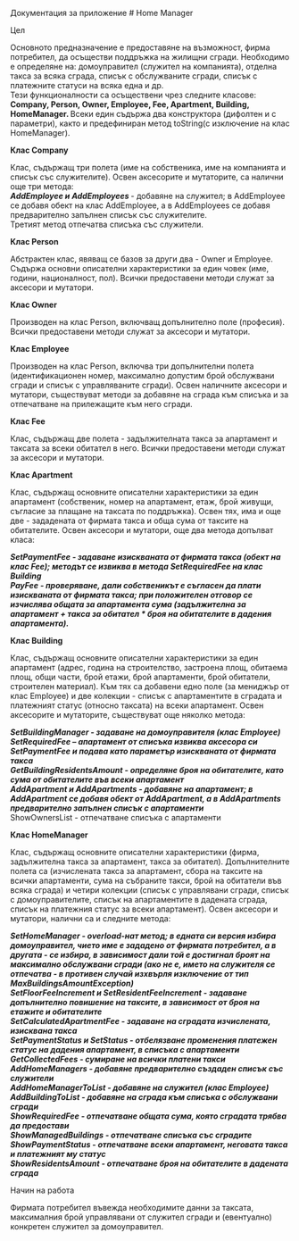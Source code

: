 Документация за приложение # Home Manager
             
Цел

Основното предназначение е предоставяне на възможност, фирма потребител, да осъществи поддръжка на жилищни сгради. Необходимо е определяне на: домоуправител (служител на компанията), отделна такса за всяка сграда, списък с обслужваните сгради, списък с платежните статуси на всяка една и др. </br>
Тези функционалности са осъществени чрез следните класове: <b> Company, Person, Owner, Employee, Fee, Apartment, Building, HomeManager. </b> Всеки един съдържа два конструктора (дифолтен и с параметри), както и предефиниран метод toString(с изключение на клас HomeManager).

<b> Клас Company </b>

Клас, съдържащ три полета (име на собственика, име на компанията и списък със служителите). Освен аксесорите и мутаторите, са налични още три метода: </br>
<i><b> AddEmployee и AddEmployees </b></i> - добавяне на служител; в AddEmployee се добавя обект на клас AddEmployee, а в AddEmployees се добавя предварително запълнен списък със служителите. </br>
Третият метод отпечатва списъка със служители.

<b> Клас Person </b>

Абстрактен клас, явяващ се базов за други два - Owner и Employee. Съдържа основни описателни характеристики за един човек (име, години, националност, пол). Всички предоставени методи служат за аксесори и мутатори.

<b>Клас Owner</b>

Производен на клас Person, включващ допълнително поле (професия). Всички предоставени методи служат за аксесори и мутатори.

<b> Клас Employee </b>

Производен на клас Person, включва три допълнителни полета (идентификационен номер, максимално допустим брой обслужвани сгради и списък с управляваните сгради). Освен наличните аксесори и мутатори, съществуват методи за добавяне на сграда към списъка и за отпечатване на прилежащите към него сгради.

<b> Клас Fee </b>

Клас, съдържащ две полета -  задължителната такса за апартамент и таксата за всеки обитател в него. Всички предоставени методи служат за аксесори и мутатори.

<b> Клас Apartment </b>

Клас, съдържащ основните описателни характеристики за един апартамент (собственик, номер на апартамент, етаж, брой живущи, съгласие за плащане на таксата по поддръжка). Освен тях, има и още две - зададената от фирмата такса и обща сума от таксите на обитателите.
Освен аксесори и мутатори, още два метода допълват класа:

<i><b> SetPaymentFeе - задаване изискваната от фирмата такса (обект на клас Fee); методът се извиква в метода SetRequiredFee на клас Building </b></i></br>
<i><b> PayFee - проверяване, дали собственикът е съгласен да плати изискваната от фирмата такса; при положителен отговор се изчислява общата за апартамента сума (задължителна за апартамент + такса за обитател * броя на обитателите в дадения апартамента). </b></i>

<b> Клас Building </b>

Клас, съдържащ основните описателни характеристики за един апартамент (адрес, година на строителство, застроена площ, обитаема площ, общи части, брой етажи, брой апартаменти, брой обитатели, строителен материал). Към тях са добавени едно поле (за мениджър от клас Employee) и две колекции - списък с апартаментите в сградата и платежният статус (относно таксата) на всеки апартамент. Освен аксесорите и мутаторите, съществуват още няколко метода:

<i><b> SetBuildingManager - задаване на домоуправителя (клас Employee) </b></i></br>
<i><b> SetRequiredFee – апартамент от списъка извиква аксесора си SetPaymentFee и подава като параметър изискваната от фирмата такса </b></i></br>
<i><b> GetBuildingResidentsAmount - определяне броя на обитателите, като сума от обитателите във всеки апартамент </b></i></br>
<i><b> AddApartment и AddApartments - добавяне на апартамент; в AddApartment се добавя обект от AddApartment, а в AddApartments предварително запълнен списък с апартаменти </b></i></br>
ShowOwnersList - отпечатване списъка с апартаменти </b></i></br>

<b> Клас HomeManager </b>

Клас, съдържащ  основните описателни характеристики (фирма, задължителна такса за апартамент, такса за обитател). Допълнителните полета са (изчислената такса за апартамент, сбора на таксите на всички апартаменти, сума на събраните такси, брой на обитатели във всяка сграда) и четири колекции (списък с управлявани сгради, списък с домоуправителите, списък на апартаментите в дадената сграда, списък на платежния статус за всеки апартамент). Освен аксесори и мутатори, налични са и следните методa:

<i><b> SetHomeManager - overload-нат метод; в едната си версия избира домоуправител, чието име е зададено от фирмата потребител, а в другата - се избира, в зависимост дали той е достигнал броят на максимално обслужвани сгради (ако не е, името на служителя се отпечатва - в противен случай изхвърля изключение от тип MaxBuildingsAmountException) </b></i></br>
<i><b> SetFloorFeeIncrement и SetResidentFeeIncrement - задаване допълнително повишение на таксите, в зависимост от броя на етажите и обитателите </b></i></br>
<i><b> SetCalculatedApartmentFee - задаване на сградата изчислената, изисквана такса</b></i></br>
<i><b> SetPaymentStatus и SetStatus - отбелязване променения платежен статус на дадения апартамент, в списъка с апартаменти </b></i></br>
<i><b> GetCollectedFees - сумиране на всички платени такси </b></i></br>
<i><b> AddHomeManagers - добавяне предварително създаден списък със служители </b></i></br>
<i><b> AddHomeManagerToList - добавяне на служител (клас Employee) </b></i></br>
<i><b> AddBuildingToList - добавяне на сграда към списъка с обслужвани сгради </b></i></br>
<i><b> ShowRequiredFee - отпечатване общата сума, която сградата трябва да предостави </b></i></br>
<i><b> ShowManagedBuildings - отпечатване списъка със сградите </b></i></br>
<i><b> ShowPaymentStatus - отпечатване всеки апартамент, неговата такса и платежният му статус </b></i></br>
<i><b> ShowResidentsAmount - отпечатване броя на обитателите в дадената сграда </b></i></br>


Начин на работа

Фирмата потребител въвежда необходимите данни за таксата, максималния брой управлявани от служител сгради и (евентуално) конкретен служител за домоуправител.
